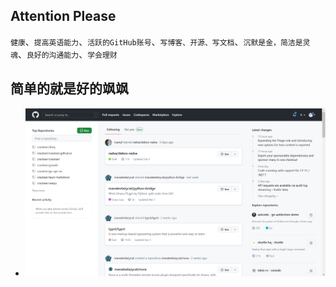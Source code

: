 ## Attention Please
`健康`、`提高英语能力`、`活跃的GitHub账号`、`写博客、开源、写文档`、`沉默是金，简洁是灵魂`、`良好的沟通能力`、`学会理财`

## 简单的就是好的飒飒


- ![image.png](images/2023-04-05-18-26-07.jpg "2023-04-05-18-26-07.jpg")

